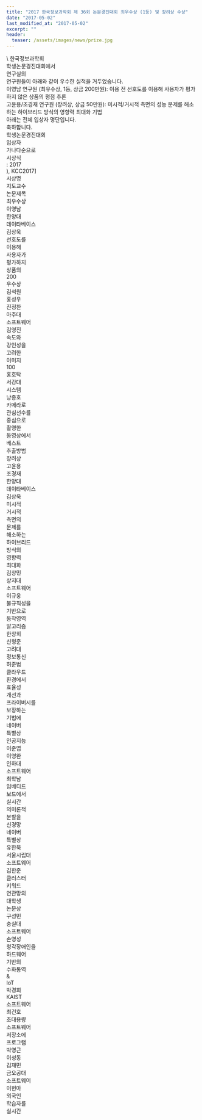 ```yaml
---
title: "2017 한국정보과학회 제 36회 논문경진대회 최우수상 (1등) 및 장려상 수상"
date: "2017-05-02"
last_modified_at: "2017-05-02"
excerpt: ""
header:
  teaser: /assets/images/news/prize.jpg
---
```

\\
한국정보과학회<br>학생논문경진대회에서<br>연구실의<br>연구원들이 아래와 같이 우수한 실적을 거두었습니다.<br>이영남 연구원 (최우수상, 1등, 상금 200만원): 이용 전 선호도를 이용해 사용자가 평가하지 않은 상품의 평점 추론<br>고윤용/조경재 연구원 (장려상, 상금 50만원): 미시적/거시적 측면의 성능 문제를 해소하는 하이브리드 방식의 영향력 최대화 기법<br>아래는 전체 입상자 명단입니다.<br>축하합니다.<br>학생논문경진대회<br>입상자<br>가나다순으로<br>시상식<br>: 2017<br>), KCC2017]<br>시상명<br>지도교수<br>논문제목<br>최우수상<br>이영남<br>한양대<br>데이타베이스<br>김상욱<br>선호도를<br>이용해<br>사용자가<br>평가하지<br>상품의<br>200<br>우수상<br>김석원<br>홍성우<br>진정찬<br>아주대<br>소프트웨어<br>김영진<br>속도와<br>강인성을<br>고려한<br>이미지<br>100<br>홍호탁<br>서강대<br>시스템<br>낭종호<br>카메라로<br>관심선수를<br>중심으로<br>촬영한<br>동영상에서<br>베스트<br>추출방법<br>장려상<br>고윤용<br>조경재<br>한양대<br>데이타베이스<br>김상욱<br>미시적<br>거시적<br>측면의<br>문제를<br>해소하는<br>하이브리드<br>방식의<br>영향력<br>최대화<br>김창민<br>상지대<br>소프트웨어<br>이규웅<br>불규칙성을<br>기반으로<br>동작영역<br>알고리즘<br>한창희<br>신형준<br>고려대<br>정보통신<br>허준범<br>클라우드<br>환경에서<br>효율성<br>개선과<br>프라이버시를<br>보장하는<br>기법에<br>네이버<br>특별상<br>인공지능<br>이준엽<br>이영완<br>인하대<br>소프트웨어<br>최학남<br>임베디드<br>보드에서<br>실시간<br>의미론적<br>분할을<br>신경망<br>네이버<br>특별상<br>유한묵<br>서울시립대<br>소프트웨어<br>김한준<br>클러스터<br>키워드<br>연관망의<br>대학생<br>논문상<br>구성민<br>숭실대<br>소프트웨어<br>손영성<br>청각장애인을<br>하드웨어<br>기반의<br>수화통역<br>&amp;<br>IoT<br>박경희<br>KAIST<br>소프트웨어<br>최건호<br>초대용량<br>소프트웨어<br>저장소에<br>프로그램<br>박영근<br>이성동<br>김재민<br>금오공대<br>소프트웨어<br>이현아<br>외국인<br>학습자를<br>실시간
